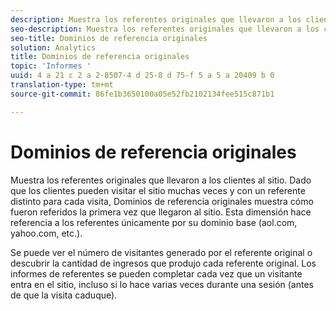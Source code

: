 ```yaml
---
description: Muestra los referentes originales que llevaron a los clientes al sitio. Dado que los clientes pueden visitar el sitio muchas veces y con un referente distinto para cada visita, Dominios de referencia originales muestra cómo fueron referidos la primera vez que llegaron al sitio. Esta dimensión hace referencia a los referentes únicamente por su dominio base (aol.com, yahoo.com, etc.).
seo-description: Muestra los referentes originales que llevaron a los clientes al sitio. Dado que los clientes pueden visitar el sitio muchas veces y con un referente distinto para cada visita, Dominios de referencia originales muestra cómo fueron referidos la primera vez que llegaron al sitio. Esta dimensión hace referencia a los referentes únicamente por su dominio base (aol.com, yahoo.com, etc.).
seo-title: Dominios de referencia originales
solution: Analytics
title: Dominios de referencia originales
topic: 'Informes '
uuid: 4 a 21 c 2 a 2-8507-4 d 25-8 d 75-f 5 a 5 a 20409 b 0
translation-type: tm+mt
source-git-commit: 86fe1b3650100a05e52fb2102134fee515c871b1

---
```



# Dominios de referencia originales

Muestra los referentes originales que llevaron a los clientes al sitio. Dado que los clientes pueden visitar el sitio muchas veces y con un referente distinto para cada visita, Dominios de referencia originales muestra cómo fueron referidos la primera vez que llegaron al sitio. Esta dimensión hace referencia a los referentes únicamente por su dominio base (aol.com, yahoo.com, etc.).

Se puede ver el número de visitantes generado por el referente original o descubrir la cantidad de ingresos que produjo cada referente original. Los informes de referentes se pueden completar cada vez que un visitante entra en el sitio, incluso si lo hace varias veces durante una sesión (antes de que la visita caduque).
